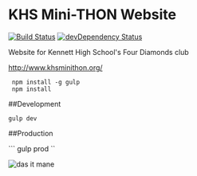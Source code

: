 # KHS Mini-THON Website
[![Build Status](https://api.travis-ci.org/KHS-Minithon/khs-minithon.github.io.svg?branch=master)](https://travis-ci.org/KHS-Minithon/khs-minithon.github.io)
[![devDependency Status](https://david-dm.org/khs-minithon/khs-minithon.github.io/dev-status.svg)](https://david-dm.org/khs-minithon/khs-minithon.github.io#info=devDependencies)

Website for Kennett High School's Four Diamonds club

http://www.khsminithon.org/


```
 npm install -g gulp
 npm install
```

##Development

``` gulp dev ```

##Production

``` gulp prod ``


![das it mane](http://ell.h-cdn.co/assets/16/04/1454089826-kanyeparty.gif)

